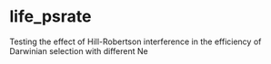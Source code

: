 # life_psrate
 Testing the effect of Hill-Robertson interference in the efficiency of Darwinian selection with different Ne
